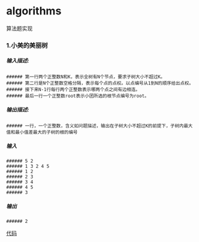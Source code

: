 # algorithms
算法题实现
### 1.小美的美丽树
  ##### 输入描述:
    ###### 第一行两个正整数N和K，表示全树有N个节点，要求子树大小不超过K。
    ###### 第二行是N个正整数空格分隔，表示每个点的点权。以点编号从1到N的顺序给出点权。
    ###### 接下来N-1行每行两个正整数表示哪两个点之间有边相连。
    ###### 最后一行一个正整数root表示小团所选的根节点编号为root。
  ##### 输出描述:
    ###### 一行，一个正整数，含义如问题描述，输出在子树大小不超过K的前提下，子树内最大值和最小值差最大的子树的根的编号
  ##### 输入
    ###### 5 2
    ###### 1 3 2 4 5
    ###### 1 2
    ###### 2 3
    ###### 3 4
    ###### 4 5
    ###### 3
  ##### 输出
    ###### 2
  [代码](https://github.com/wxxlsj/algorithms/blob/main/Solution.java)
 

